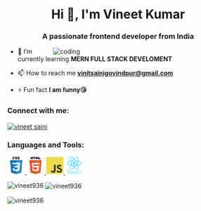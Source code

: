 <h1 align="center">Hi 👋, I'm Vineet Kumar</h1>
<h3 align="center">A passionate frontend developer from India</h3>

<img align="right" alt="coding" width="400" src="https://geeky01adarsh.netlify.app/assets/profile1-d123abc2.gif"/>

- 🌱 I’m currently learning **MERN FULL STACK DEVELOMENT**

- 📫 How to reach me **vinitsainigovindpur@gmail.com**

- ⚡ Fun fact **I am funny😘**

<h3 align="left">Connect with me:</h3>
<p align="left">
<a href="https://linkedin.com/in/vineet saini" target="blank"><img align="center" src="https://raw.githubusercontent.com/rahuldkjain/github-profile-readme-generator/master/src/images/icons/Social/linked-in-alt.svg" alt="vineet saini" height="30" width="40" /></a>
</p>

<h3 align="left">Languages and Tools:</h3>
<p align="left"> <a href="https://www.w3schools.com/css/" target="_blank" rel="noreferrer"> <img src="https://raw.githubusercontent.com/devicons/devicon/master/icons/css3/css3-original-wordmark.svg" alt="css3" width="40" height="40"/> </a> <a href="https://www.w3.org/html/" target="_blank" rel="noreferrer"> <img src="https://raw.githubusercontent.com/devicons/devicon/master/icons/html5/html5-original-wordmark.svg" alt="html5" width="40" height="40"/> </a> <a href="https://developer.mozilla.org/en-US/docs/Web/JavaScript" target="_blank" rel="noreferrer"> <img src="https://raw.githubusercontent.com/devicons/devicon/master/icons/javascript/javascript-original.svg" alt="javascript" width="40" height="40"/> </a> <a href="https://reactjs.org/" target="_blank" rel="noreferrer"> <img src="https://raw.githubusercontent.com/devicons/devicon/master/icons/react/react-original-wordmark.svg" alt="react" width="40" height="40"/> </a> </p>

<p><img align="left" src="https://github-readme-stats.vercel.app/api/top-langs?username=vineet936&show_icons=true&locale=en&layout=compact" alt="vineet936" /></p>

<p>&nbsp;<img align="center" src="https://github-readme-stats.vercel.app/api?username=vineet936&show_icons=true&locale=en" alt="vineet936" /></p>

<p><img align="center" src="https://github-readme-streak-stats.herokuapp.com/?user=vineet936&" alt="vineet936" /></p>
